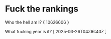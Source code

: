 # Fuck the rankings

Who the hell am I?
{ 10626606 }

What fucking year is it?
[ 2025-03-26T04:06:40Z ]
